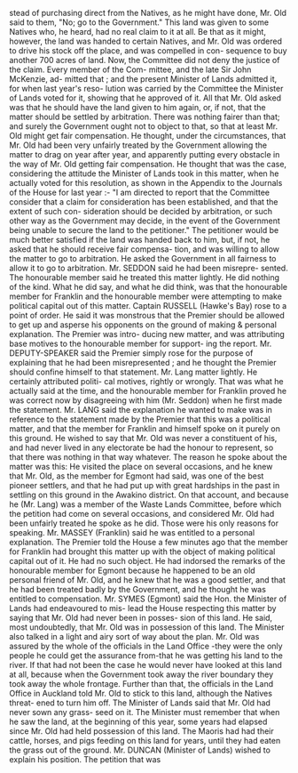 stead of purchasing direct from the Natives, as he might have done, Mr. Old said to them, "No; go to the Government." This land was given to some Natives who, he heard, had no real claim to it at all. Be that as it might, however, the land was handed to certain Natives, and Mr. Old was ordered to drive his stock off the place, and was compelled in con- sequence to buy another 700 acres of land. Now, the Committee did not deny the justice of the claim. Every member of the Com- mittee, and the late Sir John McKenzie, ad- mitted that ; and the present Minister of Lands admitted it, for when last year's reso- lution was carried by the Committee the Minister of Lands voted for it, showing that he approved of it. All that Mr. Old asked was that he should have the land given to him again, or, if not, that the matter should be settled by arbitration. There was nothing fairer than that; and surely the Government ought not to object to that, so that at least Mr. Old might get fair compensation. He thought, under the circumstances, that Mr. Old had been very unfairly treated by the Government allowing the matter to drag on year after year, and apparently putting every obstacle in the way of Mr. Old getting fair compensation. He thought that was the case, considering the attitude the Minister of Lands took in this matter, when he actually voted for this resolution, as shown in the Appendix to the Journals of the House for last year :- "I am directed to report that the Committee consider that a claim for consideration has been established, and that the extent of such con- sideration should be decided by arbitration, or such other way as the Government may decide, in the event of the Government being unable to secure the land to the petitioner." The petitioner would be much better satisfied if the land was handed back to him, but, if not, he asked that he should receive fair compensa- tion, and was willing to allow the matter to go to arbitration. He asked the Government in all fairness to allow it to go to arbitration. Mr. SEDDON said he had been misrepre- sented. The honourable member said he treated this matter lightly. He did nothing of the kind. What he did say, and what he did think, was that the honourable member for Franklin and the honourable member were attempting to make political capital out of this matter. Captain RUSSELL (Hawke's Bay) rose to a point of order. He said it was monstrous that the Premier should be allowed to get up and asperse his opponents on the ground of making & personal explanation. The Premier was intro- ducing new matter, and was attributing base motives to the honourable member for support- ing the report. Mr. DEPUTY-SPEAKER said the Premier simply rose for the purpose of explaining that he had been misrepresented ; and he thought the Premier should confine himself to that statement. Mr. Lang matter lightly. He certainly attributed politi- cal motives, rightly or wrongly. That was what he actually said at the time, and the honourable member for Franklin proved he was correct now by disagreeing with him (Mr. Seddon) when he first made the statement. Mr. LANG said the explanation he wanted to make was in reference to the statement made by the Premier that this was a political matter, and that the member for Franklin and himself spoke on it purely on this ground. He wished to say that Mr. Old was never a constituent of his, and had never lived in any electorate be had the honour to represent, so that there was nothing in that way whatever. The reason he spoke about the matter was this: He visited the place on several occasions, and he knew that Mr. Old, as the member for Egmont had said, was one of the best pioneer settlers, and that he had put up with great hardships in the past in settling on this ground in the Awakino district. On that account, and because he (Mr. Lang) was a member of the Waste Lands Committee, before which the petition had come on several occasions, and considered Mr. Old had been unfairly treated he spoke as he did. Those were his only reasons for speaking. Mr. MASSEY (Franklin) said he was entitled to a personal explanation. The Premier told the House a few minutes ago that the member for Franklin had brought this matter up with the object of making political capital out of it. He had no such object. He had indorsed the remarks of the honourable member for Egmont because he happened to be an old personal friend of Mr. Old, and he knew that he was a good settler, and that he had been treated badly by the Government, and he thought he was entitled to compensation. Mr. SYMES (Egmont) said the Hon. the Minister of Lands had endeavoured to mis- lead the House respecting this matter by saying that Mr. Old had never been in posses- sion of this land. He said, most undoubtedly, that Mr. Old was in possession of this land. The Minister also talked in a light and airy sort of way about the plan. Mr. Old was assured by the whole of the officials in the Land Office -they were the only people he could get the assurance from-that he was getting his land to the river. If that had not been the case he would never have looked at this land at all, because when the Government took away the river boundary they took away the whole frontage. Further than that, the officials in the Land Office in Auckland told Mr. Old to stick to this land, although the Natives threat- ened to turn him off. The Minister of Lands said that Mr. Old had never sown any grass- seed on it. The Minister must remember that when he saw the land, at the beginning of this year, some years had elapsed since Mr. Old had held possession of this land. The Maoris had had their cattle, horses, and pigs feeding on this land for years, until they had eaten the grass out of the ground. Mr. DUNCAN (Minister of Lands) wished to explain his position. The petition that was 